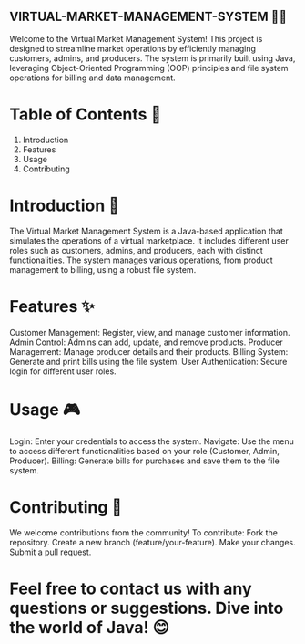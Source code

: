 ## VIRTUAL-MARKET-MANAGEMENT-SYSTEM 🛒💼
   Welcome to the Virtual Market Management System! This project is designed to streamline market operations by efficiently managing customers, admins, and producers. The system is primarily 
   built using Java, leveraging Object-Oriented Programming (OOP) principles and file system operations for billing and data management.

 # Table of Contents 📑
  1. Introduction
  2. Features
  3. Usage
  4. Contributing

 # Introduction 🚀
   The Virtual Market Management System is a Java-based application that simulates the operations of a virtual marketplace. It includes different user roles such as customers, admins, and 
   producers, each with distinct functionalities. The system manages various operations, from product management to billing, using a robust file system.

 # Features ✨
   Customer Management: Register, view, and manage customer information.
   Admin Control: Admins can add, update, and remove products.
   Producer Management: Manage producer details and their products.
   Billing System: Generate and print bills using the file system.
   User Authentication: Secure login for different user roles.

 # Usage 🎮
   Login: Enter your credentials to access the system.
   Navigate: Use the menu to access different functionalities based on your role (Customer, Admin, Producer).
   Billing: Generate bills for purchases and save them to the file system.

# Contributing 🤝
  We welcome contributions from the community! To contribute:
  Fork the repository.
  Create a new branch (feature/your-feature).
  Make your changes.
  Submit a pull request.

# Feel free to contact us with any questions or suggestions. Dive into the world of Java! 😊
